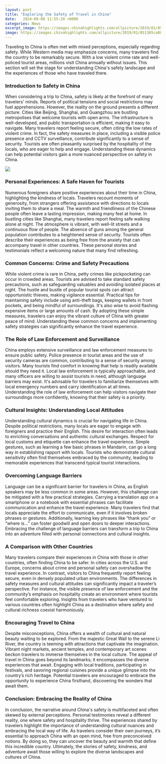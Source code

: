 ```yaml
---
layout: post
title: "Exploring the Safety of Travel in China"
date:   2024-09-08 11:55:20 +0000
categories: News
excerpt_image: https://images.chinahighlights.com/allpicture/2019/01/851365ca88654685845a2040_cut_800x500_61.jpg
image: https://images.chinahighlights.com/allpicture/2019/01/851365ca88654685845a2040_cut_800x500_61.jpg
---
```


Traveling to China is often met with mixed perceptions, especially regarding safety. While Western media may emphasize concerns, many travelers find the country to be remarkably secure. With a low violent crime rate and well-policed tourist areas, millions visit China annually without issues. This section will set the stage for understanding China's safety landscape and the experiences of those who have traveled there.
### Introduction to Safety in China
When considering a trip to China, safety is likely at the forefront of many travelers' minds. Reports of political tensions and social restrictions may fuel apprehensions. However, the reality on the ground presents a different picture. Cities like Beijing, Shanghai, and Guangzhou are bustling metropolises that welcome tourists with open arms. The infrastructure is well-developed, and public transportation is efficient, making it easy to navigate.
Many travelers report feeling secure, often citing the low rates of violent crime. In fact, the safety measures in place, including a visible police presence and CCTV surveillance, contribute significantly to a sense of security. Tourists are often pleasantly surprised by the hospitality of the locals, who are eager to help and engage. Understanding these dynamics can help potential visitors gain a more nuanced perspective on safety in China.

![](https://images.chinahighlights.com/allpicture/2019/01/851365ca88654685845a2040_cut_800x500_61.jpg)
### Personal Experiences: A Safe Haven for Tourists
Numerous foreigners share positive experiences about their time in China, highlighting the kindness of locals. Travelers recount moments of generosity, from strangers offering assistance with directions to locals inviting them to share a meal. The warmth and friendliness of the Chinese people often leave a lasting impression, making many feel at home.
In bustling cities like Shanghai, many travelers report feeling safe walking alone at night. The atmosphere is vibrant, with well-lit streets and a continuous flow of people. The absence of guns among the general population contributes to a heightened sense of security. Tourists often describe their experiences as being free from the anxiety that can accompany travel in other countries. These personal stories and testimonials reflect a welcoming nature that many find refreshing.
### Common Concerns: Crime and Safety Precautions
While violent crime is rare in China, petty crimes like pickpocketing can occur in crowded areas. Tourists are advised to take standard safety precautions, such as safeguarding valuables and avoiding isolated places at night. The hustle and bustle of popular tourist spots can attract opportunistic thieves, making vigilance essential.
Practical tips for maintaining safety include using anti-theft bags, keeping wallets in front pockets, and being mindful of surroundings. It's also wise to avoid flashing expensive items or large amounts of cash. By adopting these simple measures, travelers can enjoy the vibrant culture of China with greater peace of mind. Understanding these common concerns and implementing safety strategies can significantly enhance the travel experience.
### The Role of Law Enforcement and Surveillance
China employs extensive surveillance and law enforcement measures to ensure public safety. Police presence in tourist areas and the use of security cameras are common, contributing to a sense of security among visitors. Many tourists find comfort in knowing that help is readily available should they need it.
Local law enforcement is typically approachable, and many officers are willing to assist tourists in need, although language barriers may exist. It's advisable for travelers to familiarize themselves with local emergency numbers and carry identification at all times. Understanding the role of law enforcement can help visitors navigate their surroundings more confidently, knowing that their safety is a priority.
### Cultural Insights: Understanding Local Attitudes
Understanding cultural dynamics is crucial for navigating life in China. Despite political restrictions, many locals are eager to engage with foreigners and practice their English. This desire for interaction often leads to enriching conversations and authentic cultural exchanges.
Respect for local customs and etiquette can enhance the travel experience. Simple gestures, such as learning a few basic phrases in Mandarin, can go a long way in establishing rapport with locals. Tourists who demonstrate cultural sensitivity often find themselves embraced by the community, leading to memorable experiences that transcend typical tourist interactions.
### Overcoming Language Barriers
Language can be a significant barrier for travelers in China, as English speakers may be less common in some areas. However, this challenge can be mitigated with a few practical strategies. Carrying a translation app on a smartphone or a notebook with essential phrases can facilitate communication and enhance the travel experience.
Many travelers find that locals appreciate the effort to communicate, even if it involves broken phrases or gestures. Additionally, learning key phrases like “thank you” or “where is…” can foster goodwill and open doors to deeper interactions. Embracing the challenge of language barriers can transform a trip to China into an adventure filled with personal connections and cultural insights.
### A Comparison with Other Countries
Many travelers compare their experiences in China with those in other countries, often finding China to be safer. In cities across the U.S. and Europe, concerns about crime and personal safety can overshadow the travel experience. In contrast, visitors to China frequently report feeling secure, even in densely populated urban environments.
The differences in safety measures and cultural attitudes can significantly impact a traveler’s perspective. For instance, the visible presence of law enforcement and the community’s emphasis on hospitality create an environment where tourists feel comfortable exploring. Insights from travelers who have ventured to various countries often highlight China as a destination where safety and cultural richness coexist harmoniously.
### Encouraging Travel to China
Despite misconceptions, China offers a wealth of cultural and natural beauty waiting to be explored. From the majestic Great Wall to the serene Li River, the country is teeming with attractions that captivate the imagination. Vibrant night markets, ancient temples, and contemporary art scenes beckon travelers to immerse themselves in the local culture.
The appeal of travel in China goes beyond its landmarks; it encompasses the diverse experiences that await. Engaging with local traditions, participating in festivals, and savoring regional cuisines provide a unique glimpse into the country’s rich heritage. Potential travelers are encouraged to embrace the opportunity to experience China firsthand, discovering the wonders that await them.
### Conclusion: Embracing the Reality of China
In conclusion, the narrative around China's safety is multifaceted and often skewed by external perceptions. Personal testimonies reveal a different reality, one where safety and hospitality thrive. The experiences shared by travelers highlight the importance of understanding cultural nuances and embracing the local way of life.
As travelers consider their own journeys, it’s essential to approach China with an open mind, free from preconceived notions. By doing so, they can uncover the beauty and warmth that define this incredible country. Ultimately, the stories of safety, kindness, and adventure await those willing to explore the diverse landscapes and cultures of China.